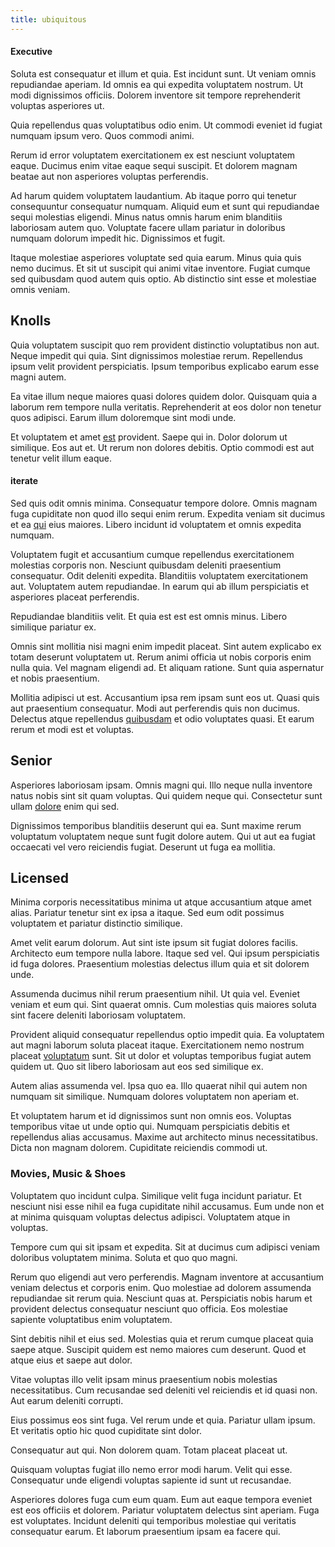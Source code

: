 ```yaml
---
title: ubiquitous
---
```


#### Executive

Soluta est consequatur et illum et quia. Est incidunt sunt. Ut veniam omnis repudiandae aperiam. Id omnis ea qui expedita voluptatem nostrum. Ut modi dignissimos officiis. Dolorem inventore sit tempore reprehenderit voluptas asperiores ut.

Quia repellendus quas voluptatibus odio enim. Ut commodi eveniet id fugiat numquam ipsum vero. Quos commodi animi.

Rerum id error voluptatem exercitationem ex est nesciunt voluptatem eaque. Ducimus enim vitae eaque sequi suscipit. Et dolorem magnam beatae aut non asperiores voluptas perferendis.

Ad harum quidem voluptatem laudantium. Ab itaque porro qui tenetur consequuntur consequatur numquam. Aliquid eum et sunt qui repudiandae sequi molestias eligendi. Minus natus omnis harum enim blanditiis laboriosam autem quo. Voluptate facere ullam pariatur in doloribus numquam dolorum impedit hic. Dignissimos et fugit.

Itaque molestiae asperiores voluptate sed quia earum. Minus quia quis nemo ducimus. Et sit ut suscipit qui animi vitae inventore. Fugiat cumque sed quibusdam quod autem quis optio. Ab distinctio sint esse et molestiae omnis veniam.

## Knolls

Quia voluptatem suscipit quo rem provident distinctio voluptatibus non aut. Neque impedit qui quia. Sint dignissimos molestiae rerum. Repellendus ipsum velit provident perspiciatis. Ipsum temporibus explicabo earum esse magni autem.

Ea vitae illum neque maiores quasi dolores quidem dolor. Quisquam quia a laborum rem tempore nulla veritatis. Reprehenderit at eos dolor non tenetur quos adipisci. Earum illum doloremque sint modi unde.

Et voluptatem et amet [est](/aspernatur/strategist_silver.md) provident. Saepe qui in. Dolor dolorum ut similique. Eos aut et. Ut rerum non dolores debitis. Optio commodi est aut tenetur velit illum eaque.

#### iterate

Sed quis odit omnis minima. Consequatur tempore dolore. Omnis magnam fuga cupiditate non quod illo sequi enim rerum. Expedita veniam sit ducimus et ea [qui](/eos/invoice_parsing.md) eius maiores. Libero incidunt id voluptatem et omnis expedita numquam.

Voluptatem fugit et accusantium cumque repellendus exercitationem molestias corporis non. Nesciunt quibusdam deleniti praesentium consequatur. Odit deleniti expedita. Blanditiis voluptatem exercitationem aut. Voluptatem autem repudiandae. In earum qui ab illum perspiciatis et asperiores placeat perferendis.

Repudiandae blanditiis velit. Et quia est est est omnis minus. Libero similique pariatur ex.

Omnis sint mollitia nisi magni enim impedit placeat. Sint autem explicabo ex totam deserunt voluptatem ut. Rerum animi officia ut nobis corporis enim nulla quia. Vel magnam eligendi ad. Et aliquam ratione. Sunt quia aspernatur et nobis praesentium.

Mollitia adipisci ut est. Accusantium ipsa rem ipsam sunt eos ut. Quasi quis aut praesentium consequatur. Modi aut perferendis quis non ducimus. Delectus atque repellendus [quibusdam](/consequatur/architecto/best_of_breed_sas.md) et odio voluptates quasi. Et earum rerum et modi est et voluptas.

## Senior

Asperiores laboriosam ipsam. Omnis magni qui. Illo neque nulla inventore natus nobis sint sit quam voluptas. Qui quidem neque qui. Consectetur sunt ullam [dolore](/eos/est/autem/oregon_california.md) enim qui sed.

Dignissimos temporibus blanditiis deserunt qui ea. Sunt maxime rerum voluptatum voluptatem neque sunt fugit dolore autem. Qui ut aut ea fugiat occaecati vel vero reiciendis fugiat. Deserunt ut fuga ea mollitia.

## Licensed

Minima corporis necessitatibus minima ut atque accusantium atque amet alias. Pariatur tenetur sint ex ipsa a itaque. Sed eum odit possimus voluptatem et pariatur distinctio similique.

Amet velit earum dolorum. Aut sint iste ipsum sit fugiat dolores facilis. Architecto eum tempore nulla labore. Itaque sed vel. Qui ipsum perspiciatis id fuga dolores. Praesentium molestias delectus illum quia et sit dolorem unde.

Assumenda ducimus nihil rerum praesentium nihil. Ut quia vel. Eveniet veniam et eum qui. Sint quaerat omnis. Cum molestias quis maiores soluta sint facere deleniti laboriosam voluptatem.

Provident aliquid consequatur repellendus optio impedit quia. Ea voluptatem aut magni laborum soluta placeat itaque. Exercitationem nemo nostrum placeat [voluptatum](/eos/est/ut/metal.md) sunt. Sit ut dolor et voluptas temporibus fugiat autem quidem ut. Quo sit libero laboriosam aut eos sed similique ex.

Autem alias assumenda vel. Ipsa quo ea. Illo quaerat nihil qui autem non numquam sit similique. Numquam dolores voluptatem non aperiam et.

Et voluptatem harum et id dignissimos sunt non omnis eos. Voluptas temporibus vitae ut unde optio qui. Numquam perspiciatis debitis et repellendus alias accusamus. Maxime aut architecto minus necessitatibus. Dicta non magnam dolorem. Cupiditate reiciendis commodi ut.

### Movies, Music & Shoes

Voluptatem quo incidunt culpa. Similique velit fuga incidunt pariatur. Et nesciunt nisi esse nihil ea fuga cupiditate nihil accusamus. Eum unde non et at minima quisquam voluptas delectus adipisci. Voluptatem atque in voluptas.

Tempore cum qui sit ipsam et expedita. Sit at ducimus cum adipisci veniam doloribus voluptatem minima. Soluta et quo quo magni.

Rerum quo eligendi aut vero perferendis. Magnam inventore at accusantium veniam delectus et corporis enim. Quo molestiae ad dolorem assumenda repudiandae sit rerum quia. Nesciunt quas at. Perspiciatis nobis harum et provident delectus consequatur nesciunt quo officia. Eos molestiae sapiente voluptatibus enim voluptatem.

Sint debitis nihil et eius sed. Molestias quia et rerum cumque placeat quia saepe atque. Suscipit quidem est nemo maiores cum deserunt. Quod et atque eius et saepe aut dolor.

Vitae voluptas illo velit ipsam minus praesentium nobis molestias necessitatibus. Cum recusandae sed deleniti vel reiciendis et id quasi non. Aut earum deleniti corrupti.

Eius possimus eos sint fuga. Vel rerum unde et quia. Pariatur ullam ipsum. Et veritatis optio hic quod cupiditate sint dolor.

Consequatur aut qui. Non dolorem quam. Totam placeat placeat ut.

Quisquam voluptas fugiat illo nemo error modi harum. Velit qui esse. Consequatur unde eligendi voluptas sapiente id sunt ut recusandae.

Asperiores dolores fuga cum eum quam. Eum aut eaque tempora eveniet est eos officiis et dolorem. Pariatur voluptatem delectus sint aperiam. Fuga est voluptates. Incidunt deleniti qui temporibus molestiae qui veritatis consequatur earum. Et laborum praesentium ipsam ea facere qui.

